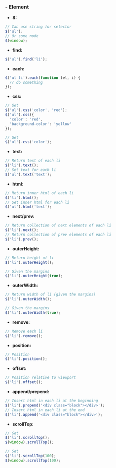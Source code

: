 ### - Element

- **$:**
```javascript
// Can use string for selector
$('ul');
// Or some node
$(window);
```

- **find:**
```javascript
$('ul').find('li');
```

- **each:**
```javascript
$('ul li').each(function (el, i) {
  // do something
});
```

- **css:**
```javascript
// Set
$('ul').css('color', 'red');
$('ul').css({
  'color': 'red',
  'background-color': 'yellow'
});

// Get
$('ul').css('color');
```

- **text:**
```javascript
// Return text of each li
$('li').text();
// Set text for each li
$('ul').text('text');
```

- **html:**
```javascript
// Return inner html of each li
$('li').html();
// Set inner html for each li
$('ul').html('text');
```

- **next/prev:**
```javascript
// Return collection of next elements of each li
$('li').next();
// Return collection of prev elements of each li
$('li').prev();
```

- **outerHeight:**
```javascript
// Return height of li
$('li').outerHeight();

// Given the margins
$('li').outerHeight(true);
```

- **outerWidth:**
```javascript
// Return width of li (given the margins)
$('li').outerWidth();

// Given the margins
$('li').outerWidth(true);
```

- **remove:**
```javascript
// Remove each li
$('li').remove();
```

- **position:**
```javascript
// Position
$('li').position();
```

- **offset:**
```javascript
// Position relative to viewport
$('li').offset();
```

- **append/prepend:**
```javascript
// Insert html in each li at the beginning
$('li').prepend('<div class="block"></div>');
// Insert html in each li at the end
$('li').append('<div class="block"></div>');
```

- **scrollTop:**
```javascript
// Get
$('li').scrollTop();
$(window).scrollTop();

// Set
$('li').scrollTop(100);
$(window).scrollTop(100);
```
